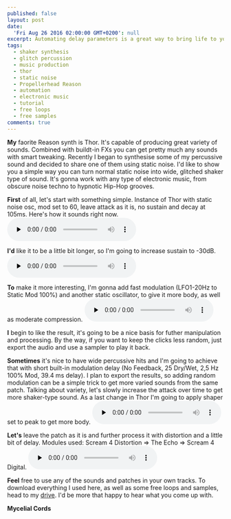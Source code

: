```yaml
---
published: false
layout: post
date:
  'Fri Aug 26 2016 02:00:00 GMT+0200': null
excerpt: Automating delay parameters is a great way to bring life to your sounds.
tags:
  - shaker synthesis
  - glitch percussion
  - music production
  - thor
  - static noise
  - Propellerhead Reason
  - automation
  - electronic music
  - tutorial
  - free loops
  - free samples
comments: true
---
```

**My** faorite Reason synth is Thor. It's capable of producing great variety of sounds. Combined with buildt-in FXs you can get pretty much any sounds with smart tweaking. Recently I began to synthesise some of my percussive sound and decided to share one of them using static noise. I'd like to show you a simple way you can turn normal static noise into wide, glitched shaker type of sound. It's gonna work with any type of electronic music, from obscure noise techno to hypnotic Hip-Hop grooves. 

**First** of all, let's start with something simple. Instance of Thor with static noise osc, mod set to 60, leave attack as it is, no sustain and decay at 105ms. Here's how it sounds right now.
<audio controls preload="none"
oncontextmenu="event.preventDefault()">		
<source src="https://docs.google.com/uc?export=download&id=0BxDTpmbDjqHoUW52QVdUcFFWUmc" type="audio/wav">
</audio>

**I'd** like it to be a little bit longer, so I'm going to increase sustain to -30dB. 
<audio controls preload="none"
oncontextmenu="event.preventDefault()">		
<source src="https://docs.google.com/uc?export=download&id=0BxDTpmbDjqHoMFluQUhseWJvQVk" type="audio/wav">
</audio>

**To** make it more interesting, I'm gonna add fast modulation (LFO1-20Hz to Static Mod 100%) and another static oscillator, to give it more body, as well as moderate compression.
<audio controls preload="none"
oncontextmenu="event.preventDefault()">		
<source src="https://docs.google.com/uc?export=download&id=0BxDTpmbDjqHoX2tIX0Ryamo5dDA" type="audio/wav">
</audio>

**I** begin to like the result, it's going to be a nice basis for futher manipulation and processing.
By the way, if you want to keep the clicks less random, just export the audio and use a sampler to play it back.

**Sometimes** it's nice to have wide percussive hits and I'm going to achieve that with short built-in modulation delay (No Feedback, 25 Dry/Wet, 2,5 Hz 100% Mod, 39.4 ms delay). I plan to export the results, so adding random modulation can be a simple trick to get more varied sounds from the same patch. Talking about variety, let's slowly increase the attack over time to get more shaker-type sound. As a last change in Thor I'm going to apply shaper set to peak to get more body. 
<audio controls preload="none"
oncontextmenu="event.preventDefault()">		
<source src="https://docs.google.com/uc?export=download&id=0BxDTpmbDjqHoVkR4VnA2OTUwQkU" type="audio/wav">
</audio>

**Let's** leave the patch as it is and further process it with distortion and a little bit of delay. 
Modules used: Scream 4 Distortion => The Echo => Scream 4 Digital.
<audio controls preload="none"
oncontextmenu="event.preventDefault()">		
<source src="https://docs.google.com/uc?export=download&id=0BxDTpmbDjqHoT29YTEZldDYxSEk" type="audio/wav">
</audio>

**Feel** free to use any of the sounds and patches in your own tracks. To download everything I used here, as well as some free loops and samples, head to my [drive](https://drive.google.com/open?id=0BxDTpmbDjqHoQ0R2NExPWjB5c28). I'd be more that happy to hear what you come up with.

**Mycelial Cords**


